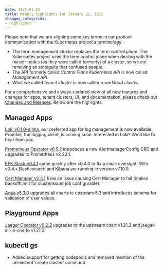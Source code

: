 ```yaml
---
date: 2021-01-22
title: Weekly highlights for January 22, 2021
changes_categories:
- Highlights
---
```


Please note that we are aligning some key terms in our product communication with the Kubernetes project's terminology:

- The term *management cluster* replaces the term *control plane*. The Kubernetes project uses the term control plane when dealing with the master nodes (as they were called formerly) of a cluster, so we are removing an ambiguity that confused people.
- The API formerly called *Control Plane Kubernetes API* is now called *Management API*.
- What we called *tenant cluster* is now called a *workload cluster*.

For a comprehensive and always-updated view of all new features and changes for apps, tenant clusters, UI, and documentation, please check out [Changes and Releases](https://docs.giantswarm.io/changes/). Below are the highlights.

## Managed Apps

[Loki v0.1.0-alpha](https://github.com/giantswarm/loki-app/blob/master/CHANGELOG.md#010-alpha---2021-01-21), our preferred app for log management is now available. Promtail, the logging client, is coming soon. Interested in Loki? We'd like to hear from you.

[Prometheus Operator v0.5.2](https://docs.giantswarm.io/changes/managed-apps/prometheus-operator-app/v0.5.2/) introduces a new AlertmanagerConfig CRD and upgrades to Prometheus v2.22.1.

[EFK Stack v0.4.1](https://docs.giantswarm.io/changes/managed-apps/efk-stack-app/v0.4.1/) came quickly after v0.4.0 to fix a small oversight. With v0.4.x Elasticsearch and Kibana are running in version v7.10.0.

[Cert Manager v2.4.1](https://docs.giantswarm.io/changes/managed-apps/cert-manager-app/v2.4.1/) fixes an issue causing Cert Manager to fail (makes backoffLimit for clusterissuer job configurable).

[Aqua v5.3.0](https://docs.giantswarm.io/changes/managed-apps/aqua-app/v5.3.0/) upgrades all charts to upstream 5.3 and introduces schema for validation of user values.

## Playground Apps

[Jaeger Operator v0.2.2](https://docs.giantswarm.io/changes/playground-apps/jaeger-operator-app/v0.2.2/) upgrades to the upstream chart v1.21.2 and jaeger-all-in-one to v1.21.0.

## kubectl gs

- Added support for getting nodepools and removed mention of the unexistent ‘create cluster’ command.
